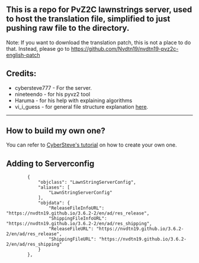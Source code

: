 ## This is a repo for PvZ2C lawnstrings server, used to host the translation file, simplified to just pushing raw file to the directory.
Note: If you want to download the translation patch, this is not a place to do that. Instead, please go to https://github.com/Nvdtn19/nvdtn19-pvz2c-english-patch

## Credits:
 - cybersteve777 - For the server.
 - nineteendo - for his pyvz2 tool
 - Haruma - for his help with explaining algorithms 
 - vi_i_guess - for general file structure explanation [here](https://github.com/viiguess/Lawnstrings-Server).


---
## How to build my own one?
You can refer to [CyberSteve's tutorial](https://github.com/CyberSteve777/cybersteve777.github.io) on how to create your own one.

## Adding to Serverconfig
```
		{
			"objclass": "LawnStringServerConfig",
			"aliases": [
				"LawnStringServerConfig"
			],
			"objdata": {
				"ReleaseFileInfoURL": "https://nvdtn19.github.io/3.6.2-2/en/ad/res_release",
				"ShippingFileInfoURL": "https://nvdtn19.github.io/3.6.2-2/en/ad/res_shipping",
				"ReleaseFileURL": "https://nvdtn19.github.io/3.6.2-2/en/ad/res_release",
				"ShippingFileURL": "https://nvdtn19.github.io/3.6.2-2/en/ad/res_shipping"
			}
		},
```
